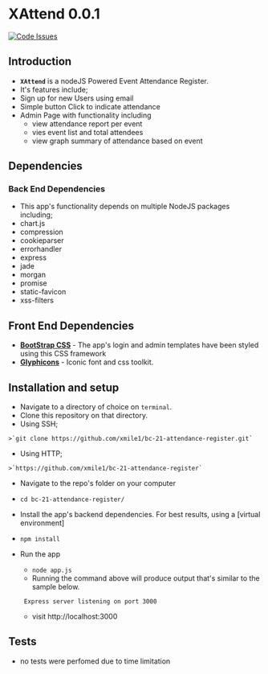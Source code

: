 # XAttend 0.0.1

[![Code Issues](https://www.quantifiedcode.com/api/v1/project/54a4decaa92b4d2483d7a1c3c42f79c0/badge.svg)](https://github.com/xmile1/bc-21-attendance-register/issues)

## Introduction
*  **`XAttend`** is a nodeJS Powered Event Attendance Register.
*  It's features include;
  *  Sign up for new Users using email
  *  Simple button Click to indicate attendance
  *  Admin Page with functionality including 
     * view attendance report per event
     * vies event list and total attendees
     * view graph summary of attendance based on event

## Dependencies

### Back End Dependencies

*  This app's functionality depends on multiple NodeJS packages including;
  * chart.js
  * compression
  * cookieparser
  * errorhandler
  * express
  * jade
  * morgan
  * promise
  * static-favicon
  * xss-filters

## Front End Dependencies
*  **[BootStrap CSS](http://getbootstrap.com/)** - The app's login and admin templates have been styled using this CSS framework
*  **[Glyphicons](https://glyphicons.com/)** - Iconic font and css toolkit.

## Installation and setup
*  Navigate to a directory of choice on `terminal`.
*  Clone this repository on that directory.
  *  Using SSH;

    >`git clone https://github.com/xmile1/bc-21-attendance-register.git`

  *  Using HTTP;

    >`https://github.com/xmile1/bc-21-attendance-register`

*  Navigate to the repo's folder on your computer
  *  `cd bc-21-attendance-register/`
*  Install the app's backend dependencies. For best results, using a [virtual environment]
  *  `npm install`
* Run the app
  *  `node app.js`
  *  Running the command above will produce output that's similar to the sample below.

  ```
   Express server listening on port 3000
  ```
  * visit http://localhost:3000
## Tests
* no tests were perfomed due to time limitation
